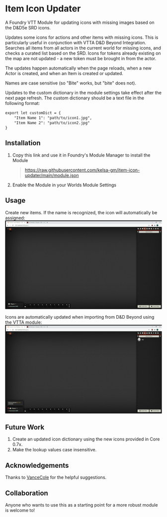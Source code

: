# Item Icon Updater
A Foundry VTT Module for updating icons with missing images based on the D&amp;D5e SRD icons.

Updates some icons for actions and other items with missing icons. This is particularly useful in conjunction with VTTA D&D Beyond Integration. Searches all items from all actors in the current world for missing icons, and checks a curated list based on the SRD. Icons for tokens already existing on the map are not updated - a new token must be brought in from the actor.

The updates happen automatically when the page reloads, when a new Actor is created, and when an Item is created or updated.

Names are case sensitive (so "Bite" works, but "bite" does not).

Updates to the custom dictionary in the module settings take effect after the next page refresh. The custom dictionary should be a text file in the following format:

```
export let customDict = {
    "Item Name 1": "path/to/icon1.jpg", 
    "Item Name 2": "path/to/icon2.jpg"
}
```

## Installation
1. Copy this link and use it in Foundry's Module Manager to install the Module

    > https://raw.githubusercontent.com/kelsa-gm/item-icon-updater/main/module.json
    
2. Enable the Module in your Worlds Module Settings

## Usage
Create new items. If the name is recognized, the icon will automatically be assigned:
![](new_actor.gif)

Icons are automatically updated when importing from D&D Beyond using the VTTA module:
![](beyond.gif)

## Future Work
1. Create an updated icon dictionary using the new icons provided in Core 0.7x. 
2. Make the lookup values case insensitive.

## Acknowledgements
Thanks to [VanceCole](https://github.com/VanceCole) for the helpful suggestions.


## Collaboration
Anyone who wants to use this as a starting point for a more robust module is welcome to!
